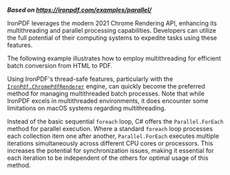 ***Based on <https://ironpdf.com/examples/parallel/>***

IronPDF leverages the modern 2021 Chrome Rendering API, enhancing its multithreading and parallel processing capabilities. Developers can utilize the full potential of their computing systems to expedite tasks using these features.

The following example illustrates how to employ multithreading for efficient batch conversion from HTML to PDF.

Using IronPDF's thread-safe features, particularly with the [`IronPdf.ChromePdfRenderer`](https://ironpdf.com/object-reference/api/IronPdf.ChromePdfRenderer.html) engine, can quickly become the preferred method for managing multithreaded batch processes. Note that while IronPDF excels in multithreaded environments, it does encounter some limitations on macOS systems regarding multithreading.

Instead of the basic sequential `foreach` loop, C# offers the `Parallel.ForEach` method for parallel execution. Where a standard `foreach` loop processes each collection item one after another, `Parallel.ForEach` executes multiple iterations simultaneously across different CPU cores or processors. This increases the potential for synchronization issues, making it essential for each iteration to be independent of the others for optimal usage of this method.